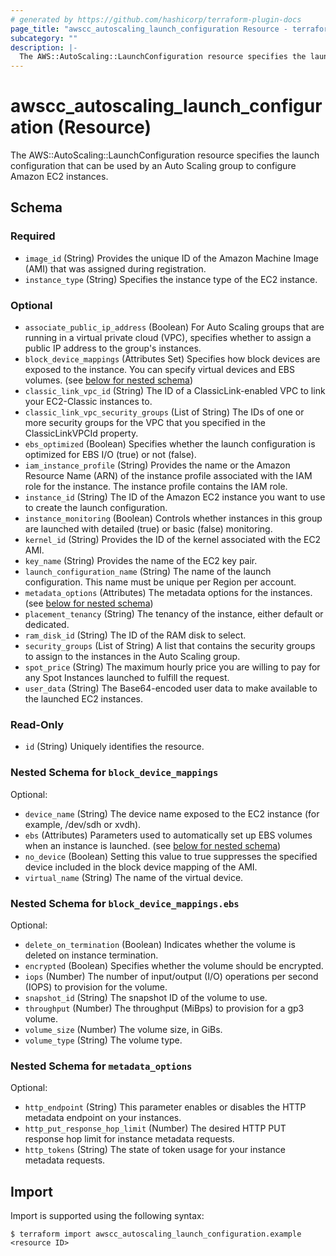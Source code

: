 ```yaml
---
# generated by https://github.com/hashicorp/terraform-plugin-docs
page_title: "awscc_autoscaling_launch_configuration Resource - terraform-provider-awscc"
subcategory: ""
description: |-
  The AWS::AutoScaling::LaunchConfiguration resource specifies the launch configuration that can be used by an Auto Scaling group to configure Amazon EC2 instances.
---
```


# awscc_autoscaling_launch_configuration (Resource)

The AWS::AutoScaling::LaunchConfiguration resource specifies the launch configuration that can be used by an Auto Scaling group to configure Amazon EC2 instances.



<!-- schema generated by tfplugindocs -->
## Schema

### Required

- `image_id` (String) Provides the unique ID of the Amazon Machine Image (AMI) that was assigned during registration.
- `instance_type` (String) Specifies the instance type of the EC2 instance.

### Optional

- `associate_public_ip_address` (Boolean) For Auto Scaling groups that are running in a virtual private cloud (VPC), specifies whether to assign a public IP address to the group's instances.
- `block_device_mappings` (Attributes Set) Specifies how block devices are exposed to the instance. You can specify virtual devices and EBS volumes. (see [below for nested schema](#nestedatt--block_device_mappings))
- `classic_link_vpc_id` (String) The ID of a ClassicLink-enabled VPC to link your EC2-Classic instances to.
- `classic_link_vpc_security_groups` (List of String) The IDs of one or more security groups for the VPC that you specified in the ClassicLinkVPCId property.
- `ebs_optimized` (Boolean) Specifies whether the launch configuration is optimized for EBS I/O (true) or not (false).
- `iam_instance_profile` (String) Provides the name or the Amazon Resource Name (ARN) of the instance profile associated with the IAM role for the instance. The instance profile contains the IAM role.
- `instance_id` (String) The ID of the Amazon EC2 instance you want to use to create the launch configuration.
- `instance_monitoring` (Boolean) Controls whether instances in this group are launched with detailed (true) or basic (false) monitoring.
- `kernel_id` (String) Provides the ID of the kernel associated with the EC2 AMI.
- `key_name` (String) Provides the name of the EC2 key pair.
- `launch_configuration_name` (String) The name of the launch configuration. This name must be unique per Region per account.
- `metadata_options` (Attributes) The metadata options for the instances. (see [below for nested schema](#nestedatt--metadata_options))
- `placement_tenancy` (String) The tenancy of the instance, either default or dedicated.
- `ram_disk_id` (String) The ID of the RAM disk to select.
- `security_groups` (List of String) A list that contains the security groups to assign to the instances in the Auto Scaling group.
- `spot_price` (String) The maximum hourly price you are willing to pay for any Spot Instances launched to fulfill the request.
- `user_data` (String) The Base64-encoded user data to make available to the launched EC2 instances.

### Read-Only

- `id` (String) Uniquely identifies the resource.

<a id="nestedatt--block_device_mappings"></a>
### Nested Schema for `block_device_mappings`

Optional:

- `device_name` (String) The device name exposed to the EC2 instance (for example, /dev/sdh or xvdh).
- `ebs` (Attributes) Parameters used to automatically set up EBS volumes when an instance is launched. (see [below for nested schema](#nestedatt--block_device_mappings--ebs))
- `no_device` (Boolean) Setting this value to true suppresses the specified device included in the block device mapping of the AMI.
- `virtual_name` (String) The name of the virtual device.

<a id="nestedatt--block_device_mappings--ebs"></a>
### Nested Schema for `block_device_mappings.ebs`

Optional:

- `delete_on_termination` (Boolean) Indicates whether the volume is deleted on instance termination.
- `encrypted` (Boolean) Specifies whether the volume should be encrypted.
- `iops` (Number) The number of input/output (I/O) operations per second (IOPS) to provision for the volume.
- `snapshot_id` (String) The snapshot ID of the volume to use.
- `throughput` (Number) The throughput (MiBps) to provision for a gp3 volume.
- `volume_size` (Number) The volume size, in GiBs.
- `volume_type` (String) The volume type.



<a id="nestedatt--metadata_options"></a>
### Nested Schema for `metadata_options`

Optional:

- `http_endpoint` (String) This parameter enables or disables the HTTP metadata endpoint on your instances.
- `http_put_response_hop_limit` (Number) The desired HTTP PUT response hop limit for instance metadata requests.
- `http_tokens` (String) The state of token usage for your instance metadata requests.

## Import

Import is supported using the following syntax:

```shell
$ terraform import awscc_autoscaling_launch_configuration.example <resource ID>
```
